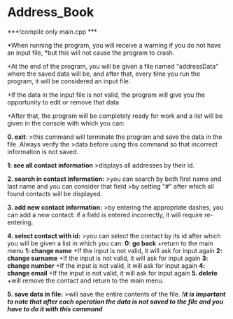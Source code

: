 # Address_Book

***!compile only main.cpp ***

*When running the program, you will receive a warning if you do not have an input file, 
  *but this will not cause the program to crash.
  
+At the end of the program, you will be given a file named "addressData" where the saved data will be,
and after that, every time you run the program, it will be considered an input file.

+If the data in the input file is not valid, the program will give you the opportunity to edit or remove that data

+After that, the program will be completely ready for work and a list will be given in the console with which you can:

**0. exit**:
      >this command will terminate the program and save the data in the file. Always verify the 
      >data before using this command so that incorrect information is not saved.
      
**1: see all contact information**
      >displays all addresses by their id.
        
**2. search in contact information:**
      >you can search by both first name and last name and you can consider that field 
      >by setting "#" after which all found contacts will be displayed.
       
**3. add new contact information:**
      >by entering the appropriate dashes, you can add a new contact: if a field is entered incorrectly, it will require re-entering.
    
     
**4. select contact with id:**
      >you can select the contact by its id after which you will be given a list in which you can:
     **0: go back**
            +return to the main menu
     **1: change name**
            +If the input is not valid, it will ask for input again
     **2: change surname**
            +If the input is not valid, it will ask for input again
     **3: change number**
            +If the input is not valid, it will ask for input again
     **4: change email**
            +If the input is not valid, it will ask for input again
     **5. delete**
            +will remove the contact and return to the main menu.

**5. save data in file:**
     >will save the entire contents of the file.
     ***!it is important to note that after each operation the data is not saved to the file and you have to do it with this command***
